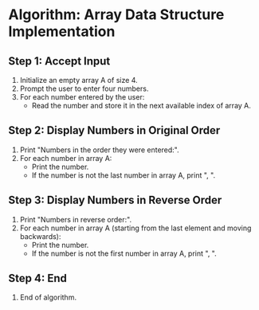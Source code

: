 # Algorithm: Array Data Structure Implementation

## Step 1: Accept Input

1. Initialize an empty array A of size 4.
2. Prompt the user to enter four numbers.
3. For each number entered by the user:
   - Read the number and store it in the next available index of array A.

## Step 2: Display Numbers in Original Order

1. Print "Numbers in the order they were entered:".
2. For each number in array A:
   - Print the number.
   - If the number is not the last number in array A, print ", ".

## Step 3: Display Numbers in Reverse Order

1. Print "Numbers in reverse order:".
2. For each number in array A (starting from the last element and moving backwards):
   - Print the number.
   - If the number is not the first number in array A, print ", ".

## Step 4: End

1. End of algorithm.
